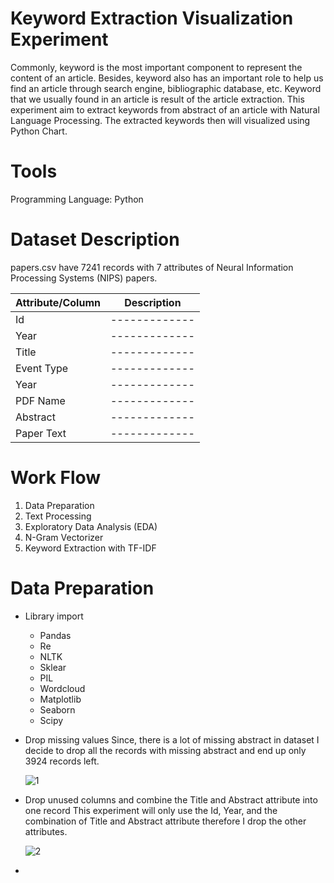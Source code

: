 # Keyword Extraction Visualization Experiment

Commonly, keyword is the most important component to represent the content of an article. Besides, keyword also has an important role to help us find an article through search engine, bibliographic database, etc. Keyword that we usually found in an article is result of the article extraction. This experiment aim to extract keywords from abstract of an article with Natural Language Processing. The extracted keywords then will visualized using Python Chart. 

# Tools
Programming Language: Python

# Dataset Description 
papers.csv have 7241 records with 7 attributes of Neural Information Processing Systems (NIPS) papers.

| Attribute/Column  | Description |
| ------------- | ------------- |
| Id | ------------- |
| Year | ------------- |
| Title | ------------- |
| Event Type | ------------- |
| Year | ------------- |
| PDF Name | ------------- |
| Abstract | ------------- |
| Paper Text | ------------- |

# Work Flow
1. Data Preparation
2. Text Processing
3. Exploratory Data Analysis (EDA)
4. N-Gram Vectorizer
5. Keyword Extraction with TF-IDF


# Data Preparation
- Library import
  - Pandas
  - Re
  - NLTK
  - Sklear
  - PIL
  - Wordcloud
  - Matplotlib
  - Seaborn
  - Scipy
  
- Drop missing values
  Since, there is a lot of missing abstract in dataset I decide to drop all the records with missing abstract and end up only 3924 records left.
  
  ![1](https://github.com/amefedora/keyword-extraction/assets/65814424/a2de6b9a-e51a-4ba0-8d81-1797aa94acf7)
  
- Drop unused columns and combine the Title and Abstract attribute into one record
  This experiment will only use the Id, Year, and the combination of Title and Abstract attribute therefore I drop the other attributes.
  
  ![2](https://github.com/amefedora/keyword-extraction/assets/65814424/aab5071a-026f-4bd6-a212-8c51c36dc0f3)

- 
 
